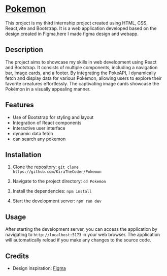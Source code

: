 # [Pokemon]()

This project is my third internship project created using HTML, CSS, React,vite and Bootstrap. It is a web application developed based on the design created in Figma,here 
I made figma design and webapp.

## Description

The project aims to showcase my skills in web development using React and Bootstrap. It consists of multiple components, including a navigation bar, image cards, and a footer. By integrating the PokeAPI, I dynamically fetch and display data for various Pokémon, allowing users to explore their favorite creatures effortlessly. The captivating image cards showcase the Pokémon in a visually appealing manner.

## Features

- Use of Bootstrap for styling and layout
- Integration of React components
- Interactive user interface
- dynamic data fetch
- can search any pokemon 

## Installation

1. Clone the repository:
   `git clone https://github.com/KiraTheCoder/Pokemon`

2. Navigate to the project directory:
   `cd Pokemon`

3. Install the dependencies:
   `npm install`

4. Start the development server:
   `npm run dev`

## Usage

After starting the development server, you can access the application by navigating to `http://localhost:5173` in your web browser. The application will automatically reload if you make any changes to the source code.

## Credits

- Design inspiration: [Figma](https://www.figma.com/file/V88RKc0vTtfLHvyP6mFpmq/Pokemon-Web-App?type=design&node-id=0%3A1&mode=dev)
